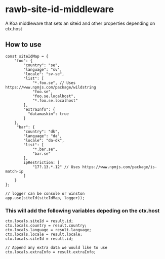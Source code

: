 # rawb-site-id-middleware

A Koa middleware that sets an siteid and other properties depending on ctx.host

## How to use

```
const siteIdMap = {
    "foo": {
        "country": "se",
        "language": "sv",
        "locale": "sv-se",
        "list": [
            "*.foo.se", // Uses https://www.npmjs.com/package/wildstring
            "foo.se",
            "foo.se.localhost",
            "*.foo.se.localhost"
        ],
        "extraInfo": {
          "datamaskin": true
        }
    },
     "bar": {
        "country": "dk",
        "language": "da",
        "locale": "da-dk",
        "list": [
            "*.bar.se",
            "bar.se"
        ],
        ipRestriction: [
            "17?.13.*.12" // Uses https://www.npmjs.com/package/is-match-ip
        ]
    }
};

// logger can be console or winston
app.use(siteId(siteIdMap, logger));

```


### This will add the following variables depeding on the ctx.host

```
ctx.locals.siteId = result.id;
ctx.locals.country = result.country;
ctx.locals.language = result.language;
ctx.locals.locale = result.locale;
ctx.locals.siteId = result.id;

// Append any extra data we would like to use
ctx.locals.extraInfo = result.extraInfo;
```

